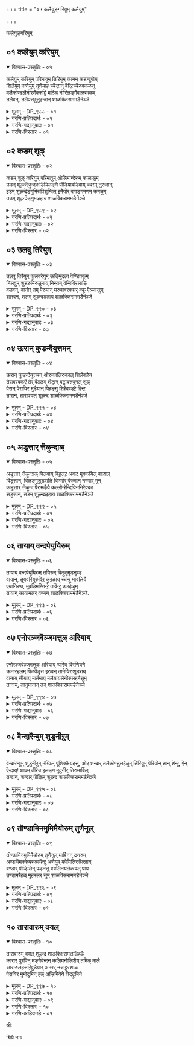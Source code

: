 +++
title = "०५ कलैयुङ्गरियुम् कलैयुम्"

+++

कलैयुङ्गरियुम्

## ०१ कलैयुम् करियुम्

<details open><summary>विश्वास-प्रस्तुतिः - ०१</summary>

कलैयुम् करियुम् परिमावुम् तिरियुम् कानम् कडन्दुपोय्  
शिलैयुम् कणैयुम् तुणैयाह च्चॆन्ऱान् वॆन्ऱिच्चॆरुक्कळत्तु  
मलैकॊण्डलैनीरणैक्कट्टि मदिळ् नीरिलङ्गैवाळरक्कर्  
तलैवन्, तलैपत्तऱुत्तुहन्दान् शाळक्किराममडैनॆञ्जे
</details>

<details><summary>मूलम् - DP_९८८ - ०१</summary>

कलैयुम् करियुम् परिमावुम् तिरियुम् कानम् कडन्दुपोय्  
शिलैयुम् कणैयुम् तुणैयाह च्चॆन्ऱान् वॆन्ऱिच्चॆरुक्कळत्तु  
मलैकॊण्डलैनीरणैक्कट्टि मदिळ् नीरिलङ्गैवाळरक्कर्  
तलैवन्, तलैपत्तऱुत्तुहन्दान् शाळक्किराममडैनॆञ्जे
</details>

<details><summary>गरणि-प्रतिपदार्थः - ०१</summary>

कलैयुम्=जिङ्कॆगळू, करियुम्=आनॆगळू, परिमावुम्=कुदुरॆगळू, तिरियुम्=अलॆदाडुत्तिरुव, कानम्=काडुगळन्नु, कडन्दु=दाटि, पोय्=होगि, शिलैयुम्=बिल्लन्नू, कणैयुम्=बाणगळन्नू, तुणैयाह=जॊतॆ माडिकॊण्डु, वॆन्ऱि=जयवन्नु, शॆरु=बॆळॆसबल्ल, कळत्तु=युद्धरङ्गदल्लि, शॆन्ऱान्=नडॆदवनू, मलैकॊण्डु=बॆट्टगळन्नु बळसिकॊण्डु, अलैनीर्=अलॆगळिन्द तुम्बिद कडलिगॆ, अणै कट्टि=अणॆयन्नु, सेतुवॆयन्नु कट्टि, मदिळ्=कोटॆयन्नू ,नीर्=कन्दकवन्नू उळ्ळ, इलङ्गै=लङ्कॆय, वाळ्=आयुधगळन्नु हिडिद, अरक्कर् तलैवन्=राक्षसर राजन, तलैपत्तु=हत्तु तलॆगळन्नू, अऱुत्तु=कत्तरिसि, उहन्दान्=सन्तोषपट्टवनू\(नॆलसिरुव\) शाळक्किरामत्तै=श्रीसालग्रामवन्नु, नॆञ्जे=मनस्से, अडै=होगिसेरु.
</details>

<details><summary>गरणि-गद्यानुवादः - ०१</summary>

जिङ्कॆगळू, आनॆगळू कुदुरॆगळू अलॆदाडुव काडुगळन्नु दाटिहोगि बिल्लन्नू बाणगळन्नू जॊतॆमाडिकॊण्डु जयवन्नु बॆळसतक्क युद्धरङ्गदल्लि नडॆदवनू, बॆट्टगळन्ने बळसिकॊण्डु अलॆगळिन्द तुम्बिद कडलिगॆ अणॆयन्नु कट्टि, कोटॆयन्नू कन्दकगळन्नू उळ्ळ लङ्कॆय आयुधपाणिगळाद राक्षसर राजन हत्तु तलॆगळन्नु कत्तरिसि हर्षिसिदवनू नॆलसिरुव श्रीसालग्रामवन्नु, ऎलॆ मनस्से होगिसेरु.\(१\)
</details>

<details><summary>गरणि-विस्तारः - ०१</summary>

ई पाशुरदल्लि श्रीरामावतारद हिरिमॆय कॊण्डाटवे. श्रीरामनु सञ्चरिसिद्दु काडुगळल्लिये. ऒम्दु काडन्नु दाटुवुदॆन्दरॆ इन्नॊन्दु काडन्नु प्रवेशिसुवुदॆन्तले. हीगॆ अनेक काडुगळन्नु नडॆदु दाटिदनु. अवनिगॆ जॊतॆगूडिद्दद्दु अवनु कैयल्लि हिडिदिद्द बिल्लुबाणगळे. अवुगळन्नु बळसिकॊण्डु, एकाकियादरू, जनस्थानदल्लि बीडुमाडिकॊण्डिद्द खर, दूषणरे मॊदलाद कडुक्रूरराक्षसरन्नू अवर बलुदॊड्ड राक्षस सैन्यवन्नू

ध्वंस माडिदनु. हीगॆ, युद्धकळदिन्द युद्धकळक्कॆ जयदिन्द जयक्कॆ नडॆदु, श्रीरामनु महावीरनॆनिसिकॊण्डनु. अनन्तर, लङ्कॆय राक्षसर राजनद रावणासुरन मेलॆ अवन लक्ष्य हरियितु. अदक्कागि., दॊड्ड अलॆगळिन्द कलकि होद दक्षिणसमुद्रक्कॆ बॆट्टगळिन्दले सेतुवॆयन्नु कट्टि, कोटॆकॊत्तलगळिन्द सुभद्रवागिद्द लङ्कॆयन्नु प्रवेशिसिदनु. अल्लि युद्धकळदल्लि रावणनन्नु ऎदुरिसि, अवन हत्तुतलॆगळन्नू कत्तरिसि उरुळिसि हर्षिसिदनु. हीगॆ, वीराधिवीरनाद श्रीरामनाद भगवन्तनु श्रीसालग्रामवॆम्बल्लि भक्तजनोद्धारक्कागि नॆलसिद्दानॆ. "मनस्से, नीनु अल्लिगॆ होगु. भगवन्तनन्नु सन्दर्शिसि, अवनल्लि नॆलॆगॊळ्ळु- ऎन्नुत्तारॆ, आऴ्वाररु.

काडुगळल्लि हुलि,चिरतॆ,सींह,आनॆ, काडुकोण मुन्ताद क्रूरप्राणीगळु वासमाडुत्ता जिङ्कॆ मॊदलाद साधुप्राणिगळिगॆ कण्टकवॆनिसुत्तवॆ. आऴ्वाररु काडिनल्लि "जिङ्कॆ,आनॆ,कुदुरॆ"ऎम्ब प्राणिगळन्नु हेळिद्दारॆ. बहुमट्टिगॆ अवरिगॆ मायाजिङ्कॆय रूपद मारीचनू कुदुरॆय रूपद केशिराक्षसनू नॆनपिगॆ बन्दरो हेगो? आद्दरिन्द अवरिगॆ ऎल्लवू दुष्टप्राणिगळु आदन्तॆये\!

"श्रीसालग्राम" ऎम्ब पुण्यक्षेत्रद नॆनपु, उत्तर देशदल्लि सञ्चरिसुत्तिरुव आऴ्वाररिगॆ बन्दिदॆ. आ क्षेत्र उत्तर देशदल्लि ऎल्लिदॆ ऎन्दु हेळुवुदु कष्ट. दक्षिणभारतदल्लि कर्नाटकदल्लि, "सालग्राम"वॆम्ब पुण्यक्षेत्रविदॆ. आऴ्वाररु अदन्ने हेळुवुदु ऎन्नुवुदक्कू आगुवुदिल्ल ऎनिसुत्तदॆ. आदरॆ, ई तिरुमॊऴिय हत्तुपाशुरगळल्लू सालग्राम क्षेत्रद वर्णनॆयिदॆ.
</details>

## ०२ कडम् शूऴ्

<details open><summary>विश्वास-प्रस्तुतिः - ०२</summary>

कडम् शूऴ् करियुम् परिमावुम् ऒलिमान्देरुम् कालाळुम्  
उडन् शूऴ्न्दॆऴुन्दकडियिलङ्गै पॊडियावडिवाय् च्चरम् तुरन्दान्  
इडम् शूऴ्न्दॆङ्गुमिरुविशुम्बिल् इमैयोर् वणङ्गमणम् कमऴुम्  
तडम् शूऴ्न्दॆङ्गुमऴहाय शाळक्किराममडैनॆञ्जे
</details>

<details><summary>मूलम् - DP_९८९ - ०२</summary>

कडम् शूऴ् करियुम् परिमावुम् ऒलिमान्देरुम् कालाळुम्  
उडन् शूऴ्न्दॆऴुन्दकडियिलङ्गै पॊडियावडिवाय् च्चरम् तुरन्दान्  
इडम् शूऴ्न्दॆङ्गुमिरुविशुम्बिल् इमैयोर् वणङ्गमणम् कमऴुम्  
तडम् शूऴ्न्दॆङ्गुमऴहाय शाळक्किराममडैनॆञ्जे
</details>

<details><summary>गरणि-प्रतिपदार्थः - ०२</summary>

कडम् शूऴ्=मदजलदिन्द सुत्तुवरिद, करियुम्=आनॆगळू, परिमावुम्=कुदुरॆगळू, ऒलि=सद्दुमाडुव, मा=महा, तेरुम्=रथगळू, कालाळुम्=कालाळू, उडन्=ऒट्टागि, शूऴ्न्दु=कूडिकॊण्डु, ऎऴुन्द=ऎदुरुबिद्द, कडि इलङ्कै=भयङ्करवाद लङ्कॆयु, पॊडि आ=पुडिपुडि आगुवन्तॆ, वडिवाय्=हरितवाद अलगु\(तलॆ\)गळुळ्ळ, शरम्=बाणगळन्नु, तुरन्दान्=प्रयोगिसिदवनद श्रीरामनन्नु

इडम्=भूमियल्लि, ऎङ्गुम्=ऎल्लकडॆयू, शूऴ्न्दु=सुत्तुवरिदु, इरु=विशालवाद, विशुम्बिल्=स्वर्गदल्लिरुव, इमैयोर्=देवतॆगळु, वणङ्ग=\(भगवन्तनिगॆ\)ऎरगुवुदक्कागि, मणम्=परिमळवु, कमऴुम्=हरडुव, तटम्=तटाकगळिन्द, सरोवरगळिन्द, शूऴ्न्द=सुत्तुवरिदिरुव, , ऎङ्गुम्=ऎल्लॆडॆगळल्लियू, अऴहाय=सॊबगिनिन्द तुम्बिरुव, शाळक्किरामत्तै=श्रीसालग्रामवन्नु, अडै=होगिसेरु,नॆञ्जे=मनस्से.
</details>

<details><summary>गरणि-गद्यानुवादः - ०२</summary>

मदजलदिन्द कूडिद आनॆगळू, कुदुरॆगळू, सद्दुमाडुव महारथगळू, कालाळुगळू ऒट्टागि सेरिकॊण्डु ऎदुरिसिद भयङ्करवाद लङ्कॆयु पुडिपुडि आगुवन्तॆ हरितवाद तलॆगळुळ्ळ बाणगळन्नु प्रयोगिसिद श्रीरामनन्नु विशालवाद स्वर्गदल्लिरुव देवतॆगळु ऎरगुवुदक्कागि भूमियल्लि ऎल्लॆल्लियू सुत्ताडि परिमळवु हरडिरुव तटाकगळिन्द सुत्तुवरिदु ऎल्लॆल्लियू सॊबगिनिन्द तुम्बिरुव सालग्रामवन्नु होगिसेरु, मनस्से.\(२\)
</details>

<details><summary>गरणि-विस्तारः - ०२</summary>

लङ्कॆयल्लि मदिसिद बलिष्ठवाद आनॆगळू कुदुरॆगळू रथगळू कालाळुगळू-ऎन्दरॆ चतुरङ्ग बलवु-ऒट्टागि कूडिकॊण्डु ऎदुरिसिद ऎल्लवन्नू श्रीरामनु तन्न बिल्लुबाणगळ सहायदिन्द पुडिपुडि माडिबिट्टनु. विशालवाद स्वर्गलोकद देवतॆगळॆल्लरू धरॆगिळिदु बन्दु, महावीरनू श्रीरामावतारद सर्वेश्वरनू भूलोकदल्लि नॆलसिरुव पवित्रक्षेत्रक्कागि ऎल्लॆल्लियू हुडुकिदरु. सॊबगिन सरोवरगळिन्द सुत्तुवरिदु, आ सरोवरगळल्लि परिमळवन्नु हरडुत्तिरुव अन्दवाद हूगळिन्द तुम्बिरुव श्रीसालग्रामवॆम्ब पवित्रक्षेत्रदल्लि भगवन्तनन्नु कण्डुकॊण्डु स्वामिय पादगळिगॆ ऎरगुत्तारॆ." ऎलॆ मनस्से, नीनु श्रीसालग्रामक्कॆ होगु, भगवन्तनन्नु काणु. अवनल्लि नॆलॆगॊळ्ळु" ऎन्नुत्तारॆ आऴ्वाररु.
</details>

## ०३ उलवु तिरैयुम्

<details open><summary>विश्वास-प्रस्तुतिः - ०३</summary>

उलवु तिरैयुम् कुलवरैयुम् ऊऴिमुदला वॆण्डिक्कूम्  
निलवुम् शुडरुमिरुळुमाय् निन्ऱान् वॆन्ऱिविऱलाऴि  
वलवन्, वानोर् तम् पॆरुमान् मरुवावरक्कर् क्कू ऎञ्जान्ऱुम्  
शलवन्, शलम् शूऴ्न्दऴहाय शाळक्किराममडैनॆञ्जे
</details>

<details><summary>मूलम् - DP_९९० - ०३</summary>

उलवु तिरैयुम् कुलवरैयुम् ऊऴिमुदला वॆण्डिक्कूम्  
निलवुम् शुडरुमिरुळुमाय् निन्ऱान् वॆन्ऱिविऱलाऴि  
वलवन्, वानोर् तम् पॆरुमान् मरुवावरक्कर् क्कू ऎञ्जान्ऱुम्  
शलवन्, शलम् शूऴ्न्दऴहाय शाळक्किराममडैनॆञ्जे
</details>

<details><summary>गरणि-प्रतिपदार्थः - ०३</summary>

उलवु=चलिसुत्तिरुव, तिरैयुम्=अलॆगळन्नुळ्ळ कडलू, कुलम् वरैयुम्=कुलपर्वतगळागि, ऊऴि=कालवू, मुदला= \(जगत्तु\) मॊदलाद ऎण् दिक्कूम्=ऎण्टु दिक्कुगळू, निलवुम्=चन्द्रनू शुडरुम्=सूर्यनू, इरुळुम्=कत्तलॆयू\(रात्रियू\)

आय्=आगि, निन्ऱान्=इरुववनू, वॆन्ऱि=जयवन्नू, विऱल्-शक्तिसामर्थ्यगळन्नू उळ्ळ, आऴि=चक्रायुधवन्नु, वलवन्=बलगैयल्लि हिडिदवनू, वानोर्=देवतॆगळिगॆल्ल, पॆरुमान्=देवनादवनू, मरुवा=आश्रयिसद, अरक्कर् क्कू=राक्षसर विषयदल्लि, ऎञ्जान्ऱुम्=ऎल्ल कालक्कू, शलवन्=ऒळ्ळॆयदन्नु कोरदवनू, शलम्=सरोवरगळिन्द, शूऴ्न्द=सुत्तुवरिदिरुव,अऴहाय=सॊबगिनिन्द तुम्बिरुव, शाळक्किरामत्तै=श्रीसालग्रामवन्नु, अडै=होगिसेरु,नॆञ्जे=मनस्से.
</details>

<details><summary>गरणि-गद्यानुवादः - ०३</summary>

चलिसुत्तिरुव अलॆगळन्नुळ्ळ कडलू, कुलपर्वतगळू, कालवू जगत्तु मॊदलाद ऎण्टुदिक्कुगळू, चन्द्रनू, सूर्यनू, इरुळू आगि अवुगळल्लि इरुववनू,जयवन्नू शक्तिसामर्थ्यगळन्नू उळ्ळ चक्रायुधवन्नु बलगैयल्लि हिडिदवनू, देवतॆगळिगॆल्ल देवनू, आश्रयिसद रक्षसर विषयदल्लि ऎल्लकालक्कू ऒळ्ळॆयदन्नु कोरदवनू सरोवरगळिन्द सुत्तुवरिदिरुव सॊबगु तुम्बिद श्रीसालग्रामवन्नु होगि सेरु, मनस्से. \(३\)
</details>

<details><summary>गरणि-विस्तारः - ०३</summary>

ई पाशुरदल्लि भगवन्तन विश्वव्यापकत्वद सामर्थ्यवन्नु हेळलागिदॆ. ऎल्ल वस्तुगळन्नू सृष्टिसिदवनू भगवन्तने. सृष्टिय ऒन्दॊन्दु वस्तुवागि रूपतळॆदवनू अवने. अल्लदॆ, आ ऒन्दॊन्दु वस्तुविनल्लियू अन्तर्यामियागि नॆलसि अवुगळन्नु निर्वहिसुववनू अवने. उदाहरणॆगॆ, निरन्तरवागि चलिसुत्तिरुव अलॆगळिन्द कूडिद कडलन्नु चलिसदॆ ऒन्दॆडॆ स्थॊरवागि निन्तिरुव कुलपर्वतगळन्नु, ऎल्ल वस्तुगळन्नू अवुगळ मितियनू अळॆयुव कालवन्नू ऎण्टुदिक्कुगळन्नु, सूर्यचन्द्ररन्नू, हगलुरात्रियन्नू सृष्टिसि, अवुगळॆल्ल ताने आगि अवुगळ ऒळगू सेरिद्दु, अवुगळन्नु नडसुववनु भगवन्तने. अवनु देवाधिदेवनु. अवन कैयल्लि चक्रायुधविदॆ. अदक्कॆ सोलॆम्बुदे इल्ल. बलि,प्रह्लाद,विभीषण मुन्ताद असुररिगॆ अवरु अवनन्नु मरॆहॊक्किरुवुदरिन्द, कृपॆमाडिरुववनु अवनु. तन्नन्नु आश्रयिसदॆ तन्नल्लि द्वेषवन्नु साधिसलु यत्निसिद असुररिगॆ स्वल्पवू करुणॆ तोरिसदॆ, अवरन्नु शिक्षिसुववनु अवनु. "ऎलॆ मनस्से, नीनु श्रीसालग्रामवॆम्ब पवित्रक्षेत्रक्कॆ होगु. कृपाळुवाद भगवन्तनु अल्लि नॆलसिद्दानॆ. अवनन्नु काणु. नीनु अवनल्ले नॆलॆगॊळ्ळु-ऎन्नुत्तारॆ, आऴ्वाररु.
</details>

## ०४ ऊरान् कुडन्दैयुत्तमन्

<details open><summary>विश्वास-प्रस्तुतिः - ०४</summary>

ऊरान् कुडन्दैयुत्तमन् ऒरुकालिरुकाल् शिलैवळैय  
तेरावरक्कऎ तेर् वॆळ्ळम् शॆट्रान् वट्रावरुपुनल् शूऴ्  
पेरान् पेरायिर मुडैयान् पिऱङ्गु शिऱैवण्डऱै हिन्ऱ  
तारान्, तारावयल् शूऴ्न्द शाळक्किराममडैनॆञ्जे
</details>

<details><summary>मूलम् - DP_९९१ - ०४</summary>

ऊरान् कुडन्दैयुत्तमन् ऒरुकालिरुकाल् शिलैवळैय  
तेरावरक्कऎ तेर् वॆळ्ळम् शॆट्रान् वट्रावरुपुनल् शूऴ्  
पेरान् पेरायिर मुडैयान् पिऱङ्गु शिऱैवण्डऱै हिन्ऱ  
तारान्, तारावयल् शूऴ्न्द शाळक्किराममडैनॆञ्जे
</details>

<details><summary>गरणि-प्रतिपदार्थः - ०४</summary>

ऊरान्=ऊरिनल्लिरुववनू, कुडन्दै=कुडन्दैयल्लि\(कुम्भकोणदल्लि\)वासिसुव, उत्तमन्=पुरुषोत्तमनू, ऒरुकाल्=हिन्दॆ ऒन्दु सल, शिलै=बिल्लिन, इरुकाल्=ऎरडु कॊनॆगळन्नु, वळैय=बग्गिसुवुदरल्लि, तेरा=तिळिवळिकॆयिल्लद, अरक्कर्=राक्षसर, तेर् वॆळ्ळम्=रथगळ प्रवाहवन्नु, शॆट्रान्=नाशपडिसिदवनू, वट्रा=ऎन्दिगू बत्तदन्तॆ, वरु=हरियुत्तिरुव, पुनल्=नदियिन्द, शूऴ्=सुत्तुवरिदिरुव, पेरान्=प्रसिद्धनू, पेर्=हॆसरुगळु\(नामगळु\), आयिरम्=साविरवन्नु, उडैयवन्=उळ्ळवनू, पिऱङ्गु=हॊळॆयुत्तिरुव, शिऱै=रॆक्कॆगळुळ्ळ, वण्डु=दुम्बिगळु, अऱैहिन्ऱ=झेङ्करिसुत्ता मुत्तुत्तिरुव, तारान्=मालॆयन्नु धरिसिरुववनू, तारा=बातुकोळिगळ \(नीरुकोळिगळ\), वयल्=बयलुगळिन्द, शूऴ्न्द=सुत्तुवरिदिरुव, शाळक्किरामम्=श्रीसालग्रामवन्नु, अडै=होगि सेरु, नॆञ्जे=मनस्से.
</details>

<details><summary>गरणि-गद्यानुवादः - ०४</summary>

ऊरिनल्लिरुववनू, कुडन्दैयल्लि नॆलसिरुव पुरुषोत्तमनू, हिन्दॆ ऒन्दु सल बिल्लिन ऎरडुकॊनॆगळन्नु बग्गिसुवुदरल्लि तिळिवळिकॆयिल्लद राक्षसर तेरुगळ नदियिन्द सुत्तुवरिदिरुव प्रसिद्धनू, साविरनामगळन्नुळ्ळवनू, हॊळॆयुत्तिरुव रॆक्कॆगळुळ्ळ दुम्बिगळु झेङ्करिसुत्ता मुत्तुत्तिरुव हारवन्नु धरिसिरुववनू, नीरुकोळिगळ बयलुगळिन्द सुत्तुवरिदिरुव श्रीसालग्रामवन्नु होगिसेरु, मनस्से.\(४\)
</details>

<details><summary>गरणि-विस्तारः - ०४</summary>

ई पाशुरदल्लि, दक्षिणभारतद कॆलवु पवित्रक्षेत्रगळन्नु आऴ्वाररु स्मरिसिकॊळ्ळुत्तारॆ-"ऊरु"ऎन्दरॆ, "तिरुवूरहम्" ऎम्ब पवित्रयात्रास्थळ. "कुडन्दै" ऎम्बुदु कुम्भकोण. ऎन्दिगू बत्तदॆ इरुव नीरिन प्रवाहदिन्द सुत्तुवरिदिरुववनु श्रीरङ्गनाथनु-श्रीरङ्गद क्षेत्रदल्लि उभयकावेरिगळिन्द सुत्तुवरिदवनु.

भगवन्तनिगॆ सुप्रसिद्धवाद साविर नामगळु. ऎन्दॆन्दिगू बाडदॆ इरुव तुलसिय मालॆयन्नु धरिसिद्दानॆ. आ तुलसिय मालॆयन्नु हॊळॆयुव रॆक्कॆगळुळ्ळ दुम्बिगळु मुत्तुत्तिरुवन्तॆ. अष्टु दिव्यमधुरपरिमळ आ तुलसियदु\!

इन्नु, "बिल्लु बग्गिसुवुदरल्लि तिळिवळिकॆ इल्लद राक्षसरु"-ऎम्ब विषय. इदु रामावतारद ऎरडु प्रसङ्गगळन्नु मनस्सिगॆ तरुत्तदॆ. जनस्थानदल्लि बलुदॊड्ड राक्षस सैन्यवे श्रीरामनन्नु ऎदुरिसितु. बिल्लन्नु बग्गिसुवुदरल्लि श्रीरामनु अद्वितीय पण्डितनॆम्बुदर तिळिवळिकॆ अवरिगिल्लवागित्तु. तम्म कॊब्बिनिन्दले अवरु श्रीरामनन्नु ऎदुरिसि ऎल्लरू हतरादरु. लङ्कॆयल्लियू हागॆये रावणासुरन अपारसेनॆयू मडिदद्दु. पाप, सर्वेश्वरन अवतारवे श्रीरामनॆम्ब तिळिवळिकॆ अवरिगॆ हेगॆ उण्टागबेकु?

सर्वेश्वरनाद प्रभुवे शुभ्रवाद बिळिय नीरुकोळिगळिन्द तुम्बिरुव

सालग्रामदल्लि नॆलसिरुवुदु. "ऎलॆ मनस्से, सालग्रामक्कॆ होगु. भगवन्तनन्नु काणु. अवनल्लि नॆलॆगॊळ्ळु-ऎन्नुत्तारॆ, आऴ्वाररु.
</details>

## ०५ अडुत्तार् त्तॆऴुन्दाळ्

<details open><summary>विश्वास-प्रस्तुतिः - ०५</summary>

अडुत्तार् त्तॆऴुन्दाळ् पिलवाय् विट्टलऱ अवळ् मूक्कयिल् वाळाल्  
विडुत्तान्, विळङ्गुशुडराऴि विण्णोर् पॆरुमान् नण्णार् मुन्  
कडुत्तार् त्तॆऴुन्द पॆरुमऴैयै कल्लॊन्ऱेन्दियिननिरैक्का  
त्तडुत्तान्, तडम् शूऴ्न्दऴहाय शाळक्किराममडैनॆञ्जे
</details>

<details><summary>मूलम् - DP_९९२ - ०५</summary>

अडुत्तार् त्तॆऴुन्दाळ् पिलवाय् विट्टलऱ अवळ् मूक्कयिल् वाळाल्  
विडुत्तान्, विळङ्गुशुडराऴि विण्णोर् पॆरुमान् नण्णार् मुन्  
कडुत्तार् त्तॆऴुन्द पॆरुमऴैयै कल्लॊन्ऱेन्दियिननिरैक्का  
त्तडुत्तान्, तडम् शूऴ्न्दऴहाय शाळक्किराममडैनॆञ्जे
</details>

<details><summary>गरणि-प्रतिपदार्थः - ०५</summary>

अडुत्तु=मेलॆबिद्दु, आर् त्तु=सुन्दरियागि, ऎऴुन्दाळ्=बन्दवळु, पिलम् वाय्=बिलदन्तिरुव बायन्नु, विट्टु=तॆरॆदु, अलऱ=किरिचाडुव हागॆ, अवळ्=अवळ, मूक्कू=मूगन्नु, अयिल्=हरितवाद, वाळाल्=कत्तियिन्द, विडुत्तान्=कत्तरिसि हाकिदवनू, विळङ्गु=हॊळॆहॊळॆयुव, शुदर्=तीक्ष्णवाद, आऴि=चक्रायुधधारियू, विण्णोर्=देवतॆगळिगू, अमररिगू, पॆरुमान्=ऒडॆयनू, नण्णार्=नम्बदवरु, मुन्=हिन्दॆ ऒन्दु सल, कडुत्तु=बिरुसागि, आर् त्तु=सद्दुमाडुत्ता\(आर्भटिसुत्ता\), ऎऴुन्द=मूडिबन्द, पॆरुमऱैयै=दॊड्ड मळॆयन्नु, कल्=कल्लन्नु, ऒन्ऱु=ऒन्दन्नु, एन्दि=ऎत्तिहिडीदु, इनम् निरैक्का=गोवुगळ मन्दॆगागि, अवुगळन्नु रक्षिसुवुदक्कागि, तडुत्तान्=तडॆदवनू, तडम्=तटाकगळु\(सरोवरगळु\), शूऴ्न्द=सुत्तुवरिदिरुव, अऴहाय=सॊबगिन, शाळक्किरामम्=श्रीसालग्रामवन्नु, अडै=होगि सेरु, नॆञ्जे=मनस्से.
</details>

<details><summary>गरणि-गद्यानुवादः - ०५</summary>

सुन्दरियागि मेलॆबिद्दु बन्दवळु बिलदन्तिरुव बायन्नु तॆरॆदु किरिचाडुवन्तॆ हरितवाद कत्तियिन्द अवळ मूगन्नु कत्तरिसि हाकिदवनू, हॊळॆहॊळॆयुव हरितवाद चक्रायुधधारियू, देवतॆगळिगू अमररिगू ऒडॆयनू, नम्बदवरु हिन्दॆ ऒन्दु सल आर्भटिसुव बिरुसु मळॆयन्नु सुरिसिदाग गोवुगळ मन्दॆयन्नु रक्षिसुवुदक्कागि ऒन्दु कल्लन्नु ऎत्तिहिडिदु मळॆयन्नु तडॆदवनू, इरुव सरोवरगळिन्द सुत्तुवरिदिरुव सॊबगिन श्रीसालग्रामक्कॆ होगि सेरु, मनस्से.\(५\)
</details>

<details><summary>गरणि-विस्तारः - ०५</summary>

ई पाशुरदल्लि भगवन्तन दुष्टशिक्षण मत्तु शिष्टरक्षण सामर्थ्यद निदर्शनवन्नु हेळलागिदॆ. सुन्दरिय रूपवन्नु तळॆदु मेलॆबिद्दु बन्दवळु रावणासुरन तङ्गियाद शूर्पनखि. इदु नडॆदद्दु श्रीरामनु सीतालक्ष्मणरॊडनॆ

वनवासवन्ननुभविसुत्ता पञ्चवटियल्लिद्दाग श्रीरामन मदन मोहनरूपक्कॆ मरुळागि, राक्षसियाद शूर्पनखि अवनन्नु ऒलिसिकॊळ्ळुवुदक्कागि बलुसुन्दरियागि अवन मुन्दॆ काणिसिकॊण्डळु. अवनल्लि तन्न मितिमीरिद प्रेमवन्नु हेळिकॊण्डळु. तन्नन्नु स्वीकरिसॆन्दु अङ्गलाचिदळु. तन्न निरातङ्क प्रेमक्कॆ सीतॆयु अड्डियागिरबहुदॆन्दु योचिसि अवळन्नु नुङ्गिहाकुवुदक्कॆ अनुवादळु. आग, लक्ष्मणनु अवळ किविमूगुगळन्नु कत्तरिसि, अवळन्नु विकारगॊळिसि, अल्लिन्द अट्टिबिट्टनु. दुष्टरिगू वञ्चकरिगू दॊरॆयुव फलवेनॆम्बुदन्नुइदु तोरिसुत्तदॆ.

भगवन्तनु श्रीकृष्णनागि गोकुलदल्लि अवतरिसिद्दाग, देवेन्द्रनु अवनन्नु अरितुकॊळ्ळलारदॆ, ऒन्दु सल इडिय गोकुलवन्ने नाशमाडिबिडुवुदागि बगॆदु, अदर मेलॆ सततवाद बिरुसुमळॆयन्नु एळुदिनगळ काल सुरिसिदनु. बालकृष्णनादरो गोवर्धन पर्वतवन्ने ऎत्तिहिडिदु अदरडियल्लि गोवळरन्नू गोवुगळन्नू संरक्षिसिदनु. शिष्टरक्षणॆय भार तन्नदु ऎन्दु तोरिसुव निदर्शनविदु.

भगवन्तनु सत्यधर्मगळ रक्षकनू, निर्वाहकनू अल्लवे? अदक्कागिये अवन कैयल्लि चक्रायुध सदा सिद्ध\!
</details>

## ०६ तायाय् वन्दपेयुयिरुम्

<details open><summary>विश्वास-प्रस्तुतिः - ०६</summary>

तायाय् वन्दपेयुयिरुम् तयिरुम् विऴुदुमुडनुण्ड  
वायान्, तूयवरियुरुविऱ् कुऱळाय् च्चॆन्ऱु मावलियै  
एयानिरप्प, मूवडिमण्णिन्ऱे तावॆन्ऱु उलहेऴुम्  
तायान् कायामलर् वण्णन् शाळक्किराममडैनॆञ्जे.
</details>

<details><summary>मूलम् - DP_९९३ - ०६</summary>

तायाय् वन्दपेयुयिरुम् तयिरुम् विऴुदुमुडनुण्ड  
वायान्, तूयवरियुरुविऱ् कुऱळाय् च्चॆन्ऱु मावलियै  
एयानिरप्प, मूवडिमण्णिन्ऱे तावॆन्ऱु उलहेऴुम्  
तायान् कायामलर् वण्णन् शाळक्किराममडैनॆञ्जे.
</details>

<details><summary>गरणि-प्रतिपदार्थः - ०६</summary>

ताय् आय्=तायियागि, वन्द=बन्द, पेय्=राक्षसिय, उयिरुम्=प्राणवन्नू, तयिरुम्=मॊसरन्नू, विऴुदुम्=बॆण्णॆयन्नू, उडन्=ऒट्टिगॆ, उण्ड=उण्डन्थ, वायान्=बायुळ्ळवनू, तूय=परिशुद्धवाद, वरि=सुन्दरवाद, उरुविन्=स्वरूपद, कुऱळ् आय्=ब्रह्मचारियागि, शॆन्ऱु=होगि, मावलियै=महाबलियन्नु, एयान्=तक्कद्दल्लद्दन्नु, इरप्प=याचिसलागि, मूवडि=मूरु हॆज्जॆगळष्टु, मण्=नॆलवन्नु, इन्ऱे ता=ईगले कॊडु, ऎन्ऱु=ऎन्दु बेडि, उलहु एऴुम्=एळुलोकगळन्नू, तायान्=हारि अळॆदुकॊण्डवनू, कायामलर् वण्णन्=पादरिहूविन बण्णदवनू\(नॆलसिरुव\) शाळक्किरामम्=श्रीसालग्रामवन्नु, अडै=होगिसेरु, नॆञ्जे=मनस्से.
</details>

<details><summary>गरणि-विस्तारः - ०६</summary>

तायियागि बन्द राक्षसिय प्राणवन्नू, मॊसरन्नू बॆण्णॆयन्नू ऒट्टिगॆ उण्डन्थ बायुळ्ळवनू, परिशुद्धवू सुन्दरवू आद स्वरूपद ब्रह्मचारियागि

होगि, महाबलियन्नु मूरु हॆज्जॆ नॆलवन्नु ईगले कॊडु” ऎन्दु याचिसलु योग्यवल्लद्दन्नु याचिसि, एळुलोकगळन्नू आवरिसि अळॆदुकॊण्डवनू पादरिहूविन बण्णदवनू नॆलसिरुव श्रीसालग्रामवन्नु होगिसेरु, मनस्से. \(६\)

भगवन्तनु ऎन्थ अद्भुत सामर्थ्यवुळ्ळवनु\! इदक्कॆ निदर्शनगळन्नु ई पाशुरदल्लि कॊडलागिदॆ.

मॊदलनॆयदु श्रीकृष्णावतारद शैशवद्दु. तायियन्तॆ मगुविगॆ मॊलॆयूडिसलु बन्दवळु पूतनि ऎम्ब राक्षसि. अवळु कंसनिन्द प्रेरितळागि, हागॆ बन्दु, कृष्णनन्नु कॊल्लबेकॆन्दु योचिसि, विषद हालन्नूडिसलु अवळु बन्दिद्दु. एनू अरियद ऎळॆय शिशुवाद कृष्णनु अवळ विषद हालन्नु कुडियुत्तिरुव हागॆये अवळ प्राणवन्नू हीरि, अवळन्नु कॊन्दनु. एनद्भुत\!

कृष्णनु मगुवागि माडिद्दु इन्नॊन्दु. याव बायिन्द राक्षसिय प्राणहरण माडिदनो अदे बायिन्दले मॊसरन्नू बॆण्णॆयन्नू यथेच्छवागि उण्डनल्ल. विषवन्नुण्ड बायल्ले अमृतवन्नू उण्णुवुदे? एनद्भुत\!

ऎरडनॆयदु, ऒळ्ळॆय परिशुद्धनाद सुन्दरनाद पुट्टब्रह्मचारियागि रूपतळॆदद्दु वामनावतारदल्लि. आ दिव्यसुन्दर वेषदल्लि बलिचक्रवर्तिय यज्ञशालॆगॆ अवनु होगि याचिसिद्दु यावुदक्कू तरवल्लद तन्न हॆज्जॆयल्लि मूरुहॆज्जॆनॆलवन्नु मात्रवे, “इदॆन्थ याचनॆ? यावुदक्कू उपयोगविल्लद्दु\! इनू हॆच्चागि बेरॆ एनन्नादरू बेडबारदे?”ऎन्निसिरु ऎल्लरिगू. बलिचक्रवर्तियू विस्मितनाद. आदरॆ, “कॊट्टॆ”ऎन्दकूडले आदद्देनु? महाद्भुतवाद त्रिविक्रमावतार\! ऎरडे अडिगळिन्द इडिय भूमण्डलवन्नू मेलण एळुलोकगळन्नू अळॆदुबिट्टु, मूरने हॆज्जॆगागि बलिचक्रवर्तियु तन्न तलॆयन्ने ऒड्डि तन्न मातन्नुळिसिकॊळ्ळबेकायितु. ऎन्थ अद्भुतकार्यविदु\!

भगवन्तनु तन्न कार्यगळल्लि ऎष्टु अद्भुतनो मैबण्णदल्लियू रूपदल्लियू अष्टे आकर्षकनू अद्भुतकारियू. ऎन्थ सॊगसाद पादरिहूविन मैबण्ण अवनदु\!

“आ स्वामिये ईग श्रीसालग्रामवॆम्ब पवित्रक्षेत्रदल्लि नॆलसिद्दानॆ. ऎलॆ मनस्से, नीनु आ क्षेत्रक्कॆ होगु. स्वामियन्नु काणु. अवनल्लि नॆलॆगॊळ्ळु”-ऎन्नुत्तारॆ आऴ्वाररु.
</details>

## ०७ एनोरञ्जवॆञ्जमत्तुळ् अरियाय्

<details open><summary>विश्वास-प्रस्तुतिः - ०७</summary>

एनोरञ्जवॆञ्जमत्तुळ् अरियाय् प्परिय विरणियनै  
ऊनारहलम् पिळवॆडुत्त इरुवन् तानेयिरुशुडराय्  
वानाय् त्तीयाय् मार्तमाय् मलैयायलैनीरुलहनैत्तुम्  
तानाय्, तानुमानान् तन् शाळक्किराममडैनॆञ्जे
</details>

<details><summary>मूलम् - DP_९९४ - ०७</summary>

एनोरञ्जवॆञ्जमत्तुळ् अरियाय् प्परिय विरणियनै  
ऊनारहलम् पिळवॆडुत्त इरुवन् तानेयिरुशुडराय्  
वानाय् त्तीयाय् मार्तमाय् मलैयायलैनीरुलहनैत्तुम्  
तानाय्, तानुमानान् तन् शाळक्किराममडैनॆञ्जे
</details>

<details><summary>गरणि-प्रतिपदार्थः - ०७</summary>

एनोर्=शत्रुगळाद असुररु, अञ्ज=अञ्जुव हागॆ, वॆम्=भयङ्करवाद

शमत्तुळ्=युद्धभूमियल्लि, अरियाय्=नरहरियागि, परिय=क्रूरियाद, इरणियनै=हिरण्यकशिपुवन्नु, ऊन्=मांसदिन्द, आर्=तुम्बिद, अहलम्=ऎदॆयन्नु, पिळवु=सीळि, ऎडुत्त=हाकिद, ऒरुवन्=असाधारणनू, ताने=अवने, इरु शुडर् आय्=ऎरडु ज्योतिगळागि, वान् अय्=आकाशवागि, ती आय्=अग्नियागि, मारुतम् आय्=मारुतवागि, मलै आय्=पर्वतवागि, अलैनीर्=अलॆय नीरिनिन्द सुत्तुवरिद, उलहु अनैत्तुम्=लोकगळॆल्लवू, तान् आय्=ताने आगि, तानुम्=अवनू सह, आनान्=दिव्यमङ्गळ स्वरूपनु आगिरुववन, शाळक्किरामम्= श्रीसालग्रामवन्नु, अडै=होगिसेरु, नॆञ्जे=मनस्से.
</details>

<details><summary>गरणि-गद्यानुवादः - ०६</summary>

शत्रुगळाद असुररु अञ्जुवन्तॆ, भयङ्करवाद युद्धभूमियल्लि नरहरियागि, क्रूरियाद हिरण्यकशिपुवन्नु अवन मांसदिन्द तुम्बिद ऎदॆयन्नु सिळि हाकिद असाधारणनू, ताने ऎरडु ज्योतिगळागि, आकाशवागि, अग्नियागि मारुतवागि, पर्वतवागि, अलॆय नीरिनिन्द सुत्तुवरिद लोकगळॆल्लवू ताने आगि, तानू सह दिव्यमङ्गळ स्वरूपनागि इरुव श्रीसालग्रामक्कॆ होगिसेरु, मनस्से.\(७\)
</details>

<details><summary>गरणि-विस्तारः - ०७</summary>

दुष्टशिक्षणदल्लि भगवन्तनु स्वीकरिसुव रूपवु पात्रवू असाधारणवादद्दु. शत्रुगळाद दुष्ट असुररॆल्लरू नडुनडुगुवन्तॆ, अवरु ऊःइसिकॊळ्ळलू सह असाध्यवादन्थ असदृशवाद नरहरिरूपवन्नु तळॆदनु. कडुक्रूरियाद हिरण्यकशिपुविन पुष्टवू बलिष्ठवू आद मांस तुम्बिद ऎदॆयन्नु तन्न हरितवाद उगुरुगळिन्दले बगॆदुहाकिदनु. इदॊन्दु भगवन्तन अनादृशनाद सामर्थ्य.

भगवन्तन सृष्टि सामर्थ्यवू अपूर्ववादद्दे. अवने ऎरडु बगॆय ज्योतिगळागिद्दानॆ. शीतळ चन्द्रनू अवने. तीक्ष्णशाखद सूर्यनू अवने. आकाश,अग्नि,वायु,नीरु,भूमिगळॆम्ब पञ्चभूतगळू अवने आगिद्दानॆ. अलॆगळिन्द कूडिद कडलू, अदरिन्द सुत्तुवरियल्पट्टिरुव ऎल्ल लोकगळू अवने आगिद्दानॆ. वैविध्यमयवाद सृष्टियल्लि ऎल्ल वस्तुगळू अवने आगिरुवुदल्लदॆ, अतिसुन्दरनद दिव्यमङ्गळवाद अर्चास्वरूपनागि ऎल्ल पवित्रक्षेत्रगळल्लियू नॆलसिद्दानॆ. “विस्मयकारक गुणस्वभावगळुळ्ळ सर्वेश्वरनु श्रीसालग्राम क्षेत्रदल्लि नॆलसिद्दानॆ. ऎलॆ मनस्से, नीनु अल्लिगॆ होगु, स्वामियन्नु कण्णार काणु मत्तु अवनल्लि नॆलॆगॊळ्ळु”-ऎन्नुत्तारॆ, आऴ्वाररु.
</details>

## ०८ वॆन्दारॆन्बुम् शुडुनीऱुम्

<details open><summary>विश्वास-प्रस्तुतिः - ०८</summary>

वॆन्दारॆन्बुम् शुडुनीऱुम् मॆय्यिल् पूशिक्कैयहत्तु, ओर् शन्दार् तलैकॊण्डुलहेऴुम् तिरियुम् पॆरियोन् तान् शॆन्ऱु, ऎन्  
ऎन्दाय्\! शापम् तीरॆन्न इलङ्ग मुदुनीर् तिरुमार्बिल्  
तन्दान्, शन्दार् पॊऴिल् शूऴ्न्द शाळक्किराममडैनॆञ्जे
</details>

<details><summary>मूलम् - DP_९९५ - ०८</summary>

वॆन्दारॆन्बुम् शुडुनीऱुम् मॆय्यिल् पूशिक्कैयहत्तु, ओर् शन्दार् तलैकॊण्डुलहेऴुम् तिरियुम् पॆरियोन् तान् शॆन्ऱु, ऎन्  
ऎन्दाय्\! शापम् तीरॆन्न इलङ्ग मुदुनीर् तिरुमार्बिल्  
तन्दान्, शन्दार् पॊऴिल् शूऴ्न्द शाळक्किराममडैनॆञ्जे
</details>

<details><summary>गरणि-प्रतिपदार्थः - ०८</summary>

वॆन्दार्=सुट्टु बॆन्दुहोदवर, ऎन्बुम्=ऎलुबन्नू, शुडु=सुट्टु\(सुडुगाडिन\)नीऱुम्=बूदियन्नू, मॆय्यिल् पूशि=मैगॆ बळिदुकॊण्डु,कैयहत्तु=कैतलदल्लि, अङ्गैयल्लि, शन्दु आर्=सन्दुगळु तुम्बिरुव, ओर्=ऒन्दु, तलैकॊण्डु=तलॆबुरुडॆयन्नु हिडिदुकॊण्डु, उलहु एऴुम्=एळुलोकगळन्नू, तिरियुम्=अलॆदवनादम् पॆरियोन् तान्=परमशिवनु, शॆन्ऱु=सर्वेश्वरन बळिगॆ होगि, ऎन् ऎन्दाय्-नन्न तन्दॆये, शापम् तीर्=शापवन्नु परिहरिसु, ऎन्न=ऎन्दु बेडलु, इलङ्गु=प्रकाशिसुवम् अमुदम् नीर्=अमृतजलवन्नु, तिरुमार्बिल्=ऎदॆयिन्द, तन्दान्=तन्दवनाद सर्वेश्वरनु, नॆलसिरुव, शन्दु आर्=चन्दन वृक्षगळिन्द तुम्बिरुव, पॊऴिल् शूऴ्न्द=तोपुगळिन्द सुत्तुवरिद, स् शाळक्किरामम्=श्रीसालग्रामवन्नु, अडै=होगिसेरु, नॆञ्जे=मनस्से.
</details>

<details><summary>गरणि-गद्यानुवादः - ०७</summary>

सुडुगाडिनल्लि, सुट्टुबॆन्दवर ऎलुबन्नू सुट्टबूदियन्नू मैगॆल्ला लेपिसिकॊण्डु अङ्गैयल्लि तुम्ब रन्ध्रगळिरुव तलॆबुरुडॆयन्नु हिडिदु एळुलोकगळन्नू अलॆदवनाद परमशिवनु \(सर्वेश्वरन\)बळिगॆ होगि, “नन्न तन्दॆये, शापवन्नु परिहरिसु”ऎन्दु बेडलु, प्रकाशिसुव अमृतजलवन्नु तन्न ऎदॆयिन्द तन्दवनाद सर्वेश्वरनु नॆलसिरुव चन्दन वृक्षगळिन्द तुम्बिद तोपुगळिन्द सुत्तुवरिदिरुव श्रीसालग्रामवन्नु होगि सेरु मनस्से.\(८\)
</details>

<details><summary>गरणि-विस्तारः - ०८</summary>

ई पाशुरदल्लि भगवन्तन उपकारत्ववन्नु निदर्शिसलागिदॆ. परमशिवनिगॆ तट्टिद ब्रह्मन शापद फलवागि अवनु सुडुगाडिनल्लि चितॆयल्लि अरॆबॆन्द ऎलुबुगळन्नु धरिसि, चिताभस्मवन्नु मैगॆल्ला बळिदुकॊण्डु, कैयल्लि तूतुगळिन्द तुम्बिरुव तलॆबुरुडॆयन्नु हिडिदु एळुलोकगळन्नू सुत्ताडि, तन्न शापवन्नु हरिसुववनन्नु यारन्नू काणदॆ कडुनॊन्दु, कडॆगॆ सर्वेश्वरन बळिगॆ होदनु. “नन्न तन्दॆये, ननगॆ तट्टिरुव शापवन्नु हरिसु”ऎन्दु बेडिकॊण्डनु. आग, स्वामियु तन्न ऎदॆयिन्दले अमृतजलवन्नु हरिसि, शिवन कैयल्लिद्द तूतुगळ कपालवन्नु तुम्बिसि, अवनन्नु ब्रह्मशापदिन्द बिडुगडॆ माडिदनु. आ स्वामियु ईग श्रीगन्धद मरगळ तोपुगळिन्द सुत्तुवरिदिरुव श्रीसालग्रामदल्लि नॆलसिद्दानॆ. “ऎलॆ मनस्से, नीनु सालग्रामक्कॆ होगु. भगवन्तनन्नु काणु, मत्तु, अवनल्लि नॆलॆगॊळ्ळु”-ऎन्नुत्तारॆ, आऴ्वाररु.
</details>

## ०९ तॊण्डामिनमुमिमैयोरुम् तुणैनूल्

<details open><summary>विश्वास-प्रस्तुतिः - ०९</summary>

तॊण्डामिनमुमिमैयोरुम् तुणैनूल् मार्बिनन् दणरुम्  
अण्डावॆमक्केयरुळायॆन्ऱु अणैयुम् कोयिलिरुहॆल्लान्  
वण्डार् पॊऴिलिन् पऴनत्तु वयलिनयलेकयल् पाय  
तण्डामरैहळ् मुहमलर् त्तुम् शाळक्किराममडैनॆञ्जे
</details>

<details><summary>मूलम् - DP_९९६ - ०९</summary>

तॊण्डामिनमुमिमैयोरुम् तुणैनूल् मार्बिनन् दणरुम्  
अण्डावॆमक्केयरुळायॆन्ऱु अणैयुम् कोयिलिरुहॆल्लान्  
वण्डार् पॊऴिलिन् पऴनत्तु वयलिनयलेकयल् पाय  
तण्डामरैहळ् मुहमलर् त्तुम् शाळक्किराममडैनॆञ्जे
</details>

<details><summary>गरणि-प्रतिपदार्थः - ०९</summary>

तॊण्डु=भक्तरु, आम्=आगिरुव, इनमुम्=समूहवू, इमैयोरुम्=देवतॆगळू, तुणै नूल्=जॊतॆदारवु\(यज्ञोपवीतवु\), मार्बिन्=ऎदॆयल्लि धरिसिरुव, अन्दणरुम्=ब्राह्मणरू, अण्डा=स्वामी, ऎमक्के अरुळाय्=नमगॆल्ल नीनुकृपॆमाडु, ऎन्ऱु=ऎन्दु, अणैयुम्=बन्दुसेरुव, कोयिल्=देवमन्दिरवागियू, अरुहु ऎल्लाम्-सुत्त ऎल्लकडॆयल्लू, वण्डु आर्=दुम्बिगळु तुम्बिरुव, पॊऴिलिन्=तोपुगळल्लि, पऴनत्तु=सरोवरगळल्लि, वयलिन्=गद्दॆगळ, अयले=प्रदेशदल्लि, इरुव, कयल्=\(कयल् जातिय\) मीनुगळु, पाय=नॆगॆदाडलु, तण्=तम्पाद, तामरैहळ्=तावरॆगळु, मुहम् अलर् त्तुम्=मुखवन्नु अरळिसिकॊण्डिरुव, शाळक्किरामम्=श्रीसालग्रामवन्नु, अडै=होगिसेरु, नॆञ्जे=मनस्से.
</details>

<details><summary>गरणि-गद्यानुवादः - ०८</summary>

भक्तरकूटवू देवतॆगळू जोडियज्ञोपवीतधारिगळाद ब्राह्मणरू, “स्वामी, नमगॆल्ल नीनु कृपॆमाडु”ऎन्दु बन्दुसेरुव देवमन्दिरवागियू, अदर सुत्त ऎल्ल कडॆयल्लू दुम्बिगळु तुम्बिरुव तोपुगळल्लिन सरोवरगळल्लि गद्दॆगळल्लिरुव कयल् मीनुगळु नॆगॆदाडुत्ता, तम्पाद तावरॆगळु मुखवन्नु अरळिसिकॊण्डिरुव श्रीसालग्राम क्षेत्रवन्नु होगिसेरु, मनस्से. \(९\)
</details>

<details><summary>गरणि-विस्तारः - ०९</summary>

ई पाशुरदल्लि श्रीसालग्राम क्षेत्रदल्लिरुव देवालयद हिरिमॆयन्नु हेळलागिदॆ. देवालयदल्लि, ऒन्दु कडॆ, ऎल्ल कालक्कू भगवत्कैङ्कर्यक्कॆ सिद्धवागिरुव भक्तरकूटविदॆ. इन्नॊन्दु कडॆ, देवतॆगळ समूहविदॆ. मत्तॊन्दु कडॆ वेदाध्ययन सम्पन्नराद, परिशुद्ध जीवन नडसुव, जोडि यज्ञोपवीतधारिगळाद ब्राह्मणर तण्डविदॆ. भगवन्तन सम्मुखदल्लि निन्तु, ई ऒन्दॊन्दु तण्डवू “स्वामी, नमगे कृपॆदोरु” ऎन्दु, स्वार्थिगळन्तॆ बेडिकॊळ्ळुत्तदॆ. भगवन्तनादरो दयास्वरूपनु. तन्नन्नु आश्रयिसिद ऒन्दॊन्दु कूटक्कू कृपॆदोरुवनो ऎम्बन्तॆ अल्लरिगू अनुग्रहिसुत्तानॆ. हीगॆ, सालग्रामद देवालयक्कॆ होदवरिगॆल्लरिगू कृपाश्रयवन्नुण्टुमाडुत्तदॆ.

अल्लदॆ, देवालयद हॊरगडॆ, ऎल्लि नोडीदरू प्रकृति रम्य. सुत्तलू तोपुगळिवॆ. आ तोपिन मरगळल्लि दुम्बिगळु तुम्बिकॊण्डु

मैमरॆतु गान माडुत्तवॆ. तोपुगळल्लि स्वच्छवाद तम्पाद नीरिन सरोवरगळिवॆ. अवुगळल्लि तावरॆहूगळु चॆलुवागि अरळिवॆ. अवुगळ नडुवॆ, गद्दॆगळल्लिद्दुकॊण्डु नॆगॆदाडुव मीनुगळु समृद्धियागि बॆळॆदु निर्भयवागि नॆगॆदाडुत्तवॆ.

हीगॆल्ला, मनोहरवागिरुव सालग्राम क्षेत्रदल्लि नॆलसिरुव कृपाळुवाद भगवन्तनन्नु काणबेकॆन्दू अवनल्लि नॆलॆगॊळ्ळबेकॆन्दू आऴ्वाररु तम्म मनस्सन्नु उत्तेजिसुत्तारॆ.
</details>

## १० तारावारुम् वयल्

<details open><summary>विश्वास-प्रस्तुतिः - १०</summary>

तारावारुम् वयल् शूऴ्न्द शाळक्किरामत्तडिहळै  
कारार् पुऱविन् मङ्गैवेन्दन् कलियनॊलिशॆय् तमिऴ् मालै  
आरारुलहत्तऱिवुडैयार् अमरर् नन्नाट्टरशाळ  
पेरायिर मुमोदुमिन् हळ् अन्ऱियिवैये पिदट्रुमिने
</details>

<details><summary>मूलम् - DP_९९७ - १०</summary>

तारावारुम् वयल् शूऴ्न्द शाळक्किरामत्तडिहळै  
कारार् पुऱविन् मङ्गैवेन्दन् कलियनॊलिशॆय् तमिऴ् मालै  
आरारुलहत्तऱिवुडैयार् अमरर् नन्नाट्टरशाळ  
पेरायिर मुमोदुमिन् हळ् अन्ऱियिवैये पिदट्रुमिने
</details>

<details><summary>गरणि-प्रतिपदार्थः - १०</summary>

तारा=नीरुकोळिगळु, आरुम्=तुम्बिरुव, वयल्=\(बैलु\)गद्दॆगळिन्द,शूऴ्न्द=सुत्तुवरिदिरुव, शाळक्किरामत्तु=श्रीसालग्रामद, अडिहळै=\(भगवन्तनन्नु\)अडिगळन्नु कुरितु, कार् आर्=कार्मुगिलुगळु तुम्बिरुव, पुऱविल्=काडुगळुळ्ळ, मङ्गै=मङ्गैनाडिन, वेन्दन्=ऒडॆयनाद, कलियन्=कलियनु, ऒलिशॆय्=हाडिद, तमिऴ् मालै=तमिळिन पाशुरगळ मालॆयन्नु, आरार्=यारु यारु, उलहत्तु=प्रपञ्चद, अऱिवु उडैयार्=अरिवन्नुळ्ळवरो, अवरु, अमरर्=अमरर, नल् नाडु=उत्तम लोकद, अरशु आळ=-दॊरॆतन माडलु, पेर् आयिरम्=साविर नामगळन्नु, ओदुमिन् हळ्=ओदुववरु\(अभ्यास माडिरुववरु\), अन्ऱि=अवुगळल्लदॆ, इवैये=इवुगळन्ने,\(ई पाशुरगळन्ने\) पिदटृमिने=हेळिकॊळ्ळुत्तिरुववरागिरि. \(हेळिकॊळ्ळुत्तिरि\).
</details>

<details><summary>गरणि-गद्यानुवादः - ०९</summary>

नीरुकोळिगळु तुम्बिरुव गद्दॆगळिन्द सुत्तुवरिदिरुव श्रीसालग्राम क्षेत्रदल्लि नॆलसिरुव भगवन्तन अडिगळन्नु कुरितु कार्मुगिलु तुम्बिरुव काडुगळुळ्ळ\(काडुदारिगळुळ्ळ\)मङ्गै नाडिन ऒडॆयनाद कलियन् हाडिद तमिळिन पाशुरमालॆयन्नु प्रपञ्चद अरिवन्नु यारुयारु पडॆदिद्दीरो नीवॆल्लरू, अमरर उत्तमनाडिन ऒडॆतनवन्नु पडॆयुवुदक्कागि साविरनामगळन्नु \(अभ्यास माडिद्दरू\) अभ्यास माडुत्तिद्दरू सह ई पाशुरगळन्ने सदा उच्चरिसुत्तिरि. \(१०\)
</details>

<details><summary>गरणि-विस्तारः - १०</summary>

काडु, काडुदारिगळु,कार्मुगिलु- इवु तुम्बिरुव नाडु मङ्गैनाडु. कलियन् ऎम्ब बिरुदुळ्ळ तिरुमङ्गै आऴ्वाररु अदक्कॆ ऒडॆयनु. शुभ्रवाद

बिळिय

नीरुकोळिगळिन्दलू हसुराद गद्दॆगळिन्दलू कूडिरुवुदु श्रीसालग्रामक्षेत्र. अल्लि रमणीयवाद प्रकृतिय नडुवॆ नॆलसिरुव भगवन्तन अडिगळन्नु कुरितु आऴ्वाररु ई हत्तु पाशुरगळन्नु रचिसि हाडिद्दारॆ. पाशुरगळल्लिन विषय भगवद्विषय-ऎन्दरॆ, भगवन्तन कॆलवु अवतारगळल्लि अवनु बॆळगिसिद सामर्थ्य, माडिद अनुग्रह मॊदलादवु.

प्रापञ्चिकरागि बदुकि, अदर कष्टसुखगळन्नु अनुभविसि नुरितवरु प्रपञ्चवन्नु अरितवरु. प्रापञ्चिक जीवनवॆल्लवू दुःखमयवॆन्दू, पडॆयुव सुखसन्तोषगळु क्षणिकवॆन्दू जनन-मरणवॆम्ब सुळियिन्द अदु मनुष्यनन्नु तप्पिसलारदॆन्दू, अदु अदरल्लिये सिक्किसि नरळिसुवुदॆन्दू, ई बगॆय क्षणिकवाद सुखक्कागि बाळन्नु सवॆसबारदॆन्दू, मनुष्यनु अमरत्ववन्नु पडॆयुवुदक्कागि यत्निसबेकॆन्दू अदक्कॆ सुलभोपायविदॆयॆन्दू, भगवन्तन नामसङ्कीर्तनॆयन्नु, सहस्रनामसङ्कीर्तनॆयन्नू अनवरतवू अवनु नडसुत्त बरुवुदरिन्द अमरत्व तप्पदॆ लभिसुवुदॆन्दू तिळिदुकॊण्डु, हागॆये नडॆयुववरु विवेकिगळु.

तिरुमङ्गै आऴ्वाररु हेळुत्तारॆ- विवेकिगळागि नीवु भगवन्तन साविरनामगळन्नु ऎडॆबिडदॆ हेळिकॊळ्ळुत्तिद्दरू सह, श्रीसालग्रामदल्लि नॆलसिरुव भगवन्तनन्नु कुरित ई हत्तु पाशुरगळन्नू सदा तप्पदॆ हेळिकॊळ्ळुत्तिरि.

ऎन्दरॆ, सहस्रनामसङ्कीर्तनॆगॆ ऎष्टुमहत्वविदॆयो अष्टे महत्व ई हत्तुपाशुरगळिगिदॆ. सहस्रनामद सततवाद स्मरणॆयिन्द बरुव फलवे ई हत्तुपाशुरगळ निरन्तरवाद स्मरणॆयिन्द बरुव फल-ऎन्दन्तॆ.

मुक्तियन्नु पडॆदु अमररागबेकॆन्नुववरु ई हत्तु पाशुरगळन्नु ऎडॆबिडदॆ बायियल्लि नुडियुत्तिरि, ऎन्दन्तॆये.
</details>

<details><summary>गरणि-अडियनडे - ०१</summary>

कलै, कडम्, उलवु, ऊर्, अडुत्त, ताय्, एनोर्, वॆन्दार्, तॊण्डु, तारा, \(वाणिला\)
</details>

श्रीः

श्रियै नमः